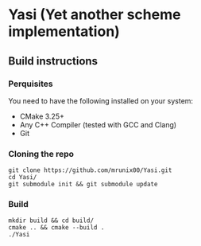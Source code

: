 # Yasi (Yet another scheme implementation)

## Build instructions

### Perquisites

You need to have the following installed on your system:
- CMake 3.25+
- Any C++ Compiler (tested with GCC and Clang)
- Git

### Cloning the repo
```shell
git clone https://github.com/mrunix00/Yasi.git
cd Yasi/
git submodule init && git submodule update
```

### Build

``` shell
mkdir build && cd build/
cmake .. && cmake --build .
./Yasi
```